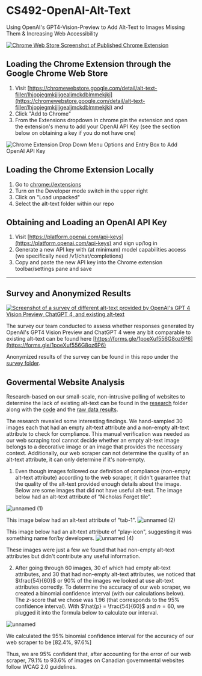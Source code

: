 # CS492-OpenAI-Alt-Text
Using OpenAI's GPT4-Vision-Preview to Add Alt-Text to Images Missing Them &amp; Increasing Web Accessibility

[![Chrome Web Store Screenshot of Published Chrome Extension](https://github.com/KeshavChawla/CS492-OpenAI-Alt-Text/assets/21203253/55f01370-4964-4929-9e88-acc7cc89b788)](https://chromewebstore.google.com/detail/alt-text-filler/lhjopjegmkjjljgealjmckdblmmekjki)


## Loading the Chrome Extension through the Google Chrome Web Store
1. Visit [https://chromewebstore.google.com/detail/alt-text-filler/lhjopjegmkjjljgealjmckdblmmekjki](https://chromewebstore.google.com/detail/alt-text-filler/lhjopjegmkjjljgealjmckdblmmekjki) and 
2. Click "Add to Chrome"
3. From the Extensions dropdown in chrome pin the extension and open the extension's menu to add your OpenAI API Key (see the section below on obtaining a key if you do not have one)

![Chrome Extension Drop Down Menu Options and Entry Box to Add OpenAI API Key](https://github.com/KeshavChawla/CS492-OpenAI-Alt-Text/assets/21203253/d5092b79-5759-49c5-9cf9-6a340f06ed8c)

## Loading the Chrome Extension Locally
1. Go to [chrome://extensions](chrome://extensions)
2. Turn on the Developer mode switch in the upper right
3. Click on "Load unpacked"
4. Select the alt-text folder within our repo

## Obtaining and Loading an OpenAI API Key
1. Visit [https://platform.openai.com/api-keys](https://platform.openai.com/api-keys) and sign up/log in
2. Generate a new API key with (at minimum) model capabilities access (we specifically need /v1/chat/completions)
3. Copy and paste the new API key into the Chrome extension toolbar/settings pane and save

---

## Survey and Anonymized Results
[![Screenshot of a survey of different alt-text provided by OpenAI's GPT 4 Vision Preview, ChatGPT 4, and existing alt-text](https://github.com/KeshavChawla/CS492-OpenAI-Alt-Text/assets/21203253/cb695f0a-4a1a-4aca-a48d-ed63b16d9ba8)](https://forms.gle/1poeXuf556G8oz6P6)

The survey our team conducted to assess whether responses generated by OpenAI's GPT4 Vision Preview and ChatGPT 4 were any bit comparable to existing alt-text can be found here [https://forms.gle/1poeXuf556G8oz6P6](https://forms.gle/1poeXuf556G8oz6P6)

Anonymized results of the survey can be found in this repo under the [survey folder](https://github.com/KeshavChawla/CS492-OpenAI-Alt-Text/blob/main/survey/CS_492_Alt_Text_Survey_Anonymized.xlsx).

## Govermental Website Analysis

Research-based on our small-scale, non-intrusive polling of websites to determine the lack of existing alt-text can be found in the [research](https://github.com/KeshavChawla/CS492-OpenAI-Alt-Text/tree/main/research) folder along with the [code](https://github.com/KeshavChawla/CS492-OpenAI-Alt-Text/blob/main/research/webscrape.py) and the [raw data results](https://github.com/KeshavChawla/CS492-OpenAI-Alt-Text/blob/main/research/output.csv).

The research revealed some interesting findings. We hand-sampled 30 images each that had an empty alt-text attribute and a non-empty alt-text attribute to check for compliance. This manual verification was needed as our web scraping tool cannot decide whether an empty alt-text image belongs to a decorative image or an image that provides the necessary context. Additionally, our web scraper can not determine the quality of an alt-text attribute, it can only determine if it's non-empty. 

1. Even though images followed our definition of compliance (non-empty alt-text attribute) according to the web scraper, it didn't guarantee that the quality of the alt-text provided enough details about the image. Below are some images that did not have useful alt-text. 
   The image below had an alt-text attribute of “Nicholas Forget tile”.
 
  ![unnamed (1)](https://github.com/KeshavChawla/CS492-OpenAI-Alt-Text/assets/18638226/ad9f8465-bf73-40ed-b95a-bebd6b74e78a)

  This image below had an alt-text attribute of "tab-1".
  ![unnamed (2)](https://github.com/KeshavChawla/CS492-OpenAI-Alt-Text/assets/18638226/30eabb3a-e99e-4a05-90df-7a9b0401a53c)

   This image below had an alt-text attribute of "play-icon", suggesting it was something name for/by developers. 
   ![unnamed (4)](https://github.com/KeshavChawla/CS492-OpenAI-Alt-Text/assets/18638226/ff6b50ea-c8f5-4ee8-8434-608bda046715)

   These images were just a few we found that had non-empty alt-text attributes but didn't contribute any useful information.  

2. After going through 60 images, 30 of which had empty alt-text attributes, and 30 that had non-empty alt-text attributes, we noticed that $\frac{54}{60}$ or 90% of the images we looked at use alt-text attributes correctly. To determine the accuracy of our web scraper, we created a binomial confidence interval (with our calculations below). The $z$-score that we chose was 1.96 (that corresponds to the 95% confidence interval). With $\hat{p} = \frac{54}{60}$ and $n = 60$, we plugged it into the formula below to calculate our interval.    


![unnamed](https://github.com/KeshavChawla/CS492-OpenAI-Alt-Text/assets/18638226/dac99f8e-5a01-4069-9990-578201935e5b)

   We calculated the 95% binomial confidence interval for the accuracy of our web scraper to be [82.4%, 97.6%]

   Thus, we are 95% confident that, after accounting for the error of our web scraper, 79.1% to 93.6% of images on Canadian governmental websites follow WCAG 2.0 guidelines.
